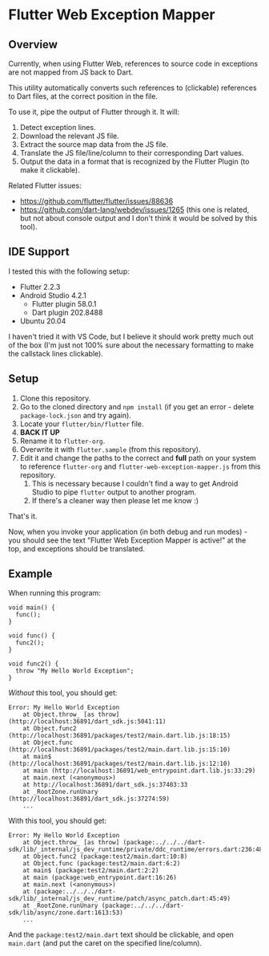 # Flutter Web Exception Mapper
## Overview
Currently, when using Flutter Web, references to source code in exceptions are not mapped from JS back to Dart.

This utility automatically converts such references to (clickable) references to Dart files, at the correct position in the file.

To use it, pipe the output of Flutter through it. It will:
1. Detect exception lines.
2. Download the relevant JS file.
3. Extract the source map data from the JS file.
4. Translate the JS file/line/column to their corresponding Dart values.
5. Output the data in a format that is recognized by the Flutter Plugin (to make it clickable).

Related Flutter issues:
* https://github.com/flutter/flutter/issues/88636
* https://github.com/dart-lang/webdev/issues/1265 (this one is related, but not about console output and I don't think it would be solved by this tool). 

## IDE Support
I tested this with the following setup:
* Flutter 2.2.3
* Android Studio 4.2.1
  * Flutter plugin 58.0.1
  * Dart plugin 202.8488
* Ubuntu 20.04

I haven't tried it with VS Code, but I believe it should work pretty much out of the box (I'm just not 100% sure about the necessary formatting to make the callstack lines clickable).


## Setup
1. Clone this repository.
2. Go to the cloned directory and `npm install` (if you get an error - delete `package-lock.json` and try again).
3. Locate your `flutter/bin/flutter` file.
4. **BACK IT UP**
5. Rename it to `flutter-org`.
6. Overwrite it with `flutter.sample` (from this repository).
7. Edit it and change the paths to the correct and **full** path on your system to reference `flutter-org` and `flutter-web-exception-mapper.js` from this repository.
    1. This is necessary because I couldn't find a way to get Android Studio to pipe `flutter` output to another program.
    2. If there's a cleaner way then please let me know :)

That's it.

Now, when you invoke your application (in both debug and run modes) - you should see the text "Flutter Web Exception Mapper is active!" at the top, and exceptions should be translated.

## Example
When running this program:
```
void main() {
  func();
}

void func() {
  func2();
}

void func2() {
  throw "My Hello World Exception";
}
```

*Without* this tool, you should get:

```
Error: My Hello World Exception
    at Object.throw_ [as throw] (http://localhost:36891/dart_sdk.js:5041:11)
    at Object.func2 (http://localhost:36891/packages/test2/main.dart.lib.js:18:15)
    at Object.func (http://localhost:36891/packages/test2/main.dart.lib.js:15:10)
    at main$ (http://localhost:36891/packages/test2/main.dart.lib.js:12:10)
    at main (http://localhost:36891/web_entrypoint.dart.lib.js:33:29)
    at main.next (<anonymous>)
    at http://localhost:36891/dart_sdk.js:37403:33
    at _RootZone.runUnary (http://localhost:36891/dart_sdk.js:37274:59)
    ...
```

With this tool, you should get:
```
Error: My Hello World Exception
    at Object.throw_ [as throw] (package:../../../dart-sdk/lib/_internal/js_dev_runtime/private/ddc_runtime/errors.dart:236:48)
    at Object.func2 (package:test2/main.dart:10:8)
    at Object.func (package:test2/main.dart:6:2)
    at main$ (package:test2/main.dart:2:2)
    at main (package:web_entrypoint.dart:16:26)
    at main.next (<anonymous>)
    at (package:../../../dart-sdk/lib/_internal/js_dev_runtime/patch/async_patch.dart:45:49)
    at _RootZone.runUnary (package:../../../dart-sdk/lib/async/zone.dart:1613:53)
    ...
```

And the `package:test2/main.dart` text should be clickable, and open `main.dart` (and put the caret on the specified line/column).
